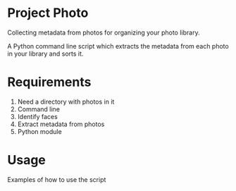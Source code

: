 # Project Photo
Collecting metadata from photos for organizing your photo library.

A Python command line script which extracts the metadata from each photo in your library and sorts it.

# Requirements
1. Need a directory with photos in it
2. Command line
3. Identify faces
4. Extract metadata from photos
5. Python module

# Usage

Examples of how to use the script